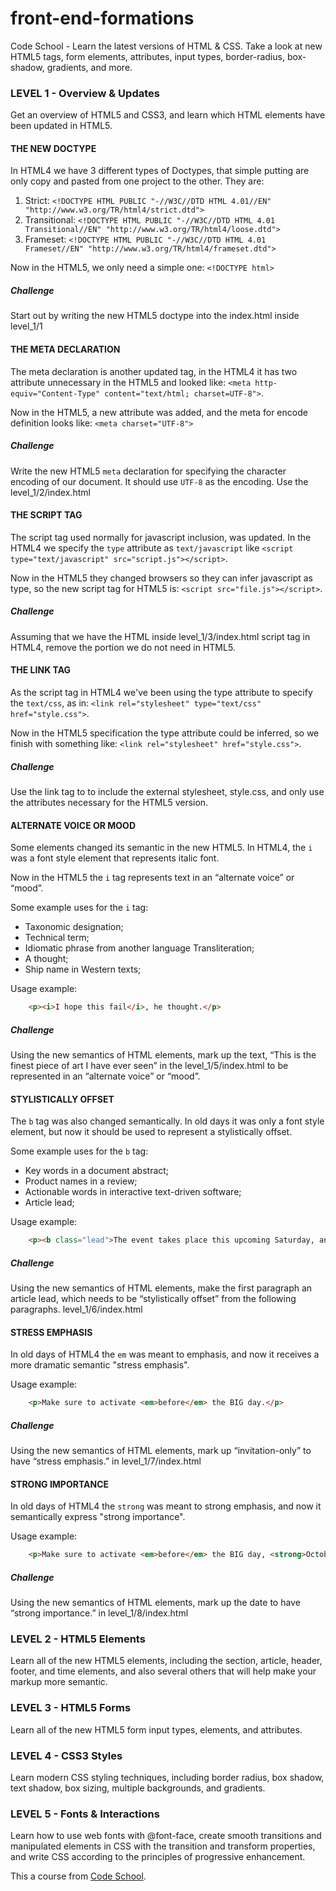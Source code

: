 front-end-formations
====================

Code School - Learn the latest versions of HTML &amp; CSS. Take a look at new HTML5 tags, form elements, attributes, input types, border-radius, box-shadow, gradients, and more.

### LEVEL 1 - Overview & Updates
Get an overview of HTML5 and CSS3, and learn which HTML elements have been updated in HTML5. 

#### THE NEW DOCTYPE
In HTML4 we have 3 different types of Doctypes, that simple putting are only copy and pasted from one project to the other. They are:

1. Strict: `<!DOCTYPE HTML PUBLIC "-//W3C//DTD HTML 4.01//EN" "http://www.w3.org/TR/html4/strict.dtd">`
2. Transitional: `<!DOCTYPE HTML PUBLIC "-//W3C//DTD HTML 4.01 Transitional//EN" "http://www.w3.org/TR/html4/loose.dtd">`
3. Frameset: `<!DOCTYPE HTML PUBLIC "-//W3C//DTD HTML 4.01 Frameset//EN" "http://www.w3.org/TR/html4/frameset.dtd">`

Now in the HTML5, we only need a simple one: `<!DOCTYPE html>`

##### Challenge
Start out by writing the new HTML5 doctype into the index.html inside level_1/1


#### THE META DECLARATION
The meta declaration is another updated tag, in the HTML4 it has two attribute unnecessary in the HTML5 and looked like: `<meta http-equiv="Content-Type" content="text/html; charset=UTF-8">`. 

Now in the HTML5, a new attribute was added, and the meta for encode definition looks like: `<meta charset="UTF-8">`

##### Challenge
Write the new HTML5 `meta` declaration for specifying the character encoding of our document. It should use `UTF-8` as the encoding. Use the level_1/2/index.html

#### THE SCRIPT TAG
The script tag used normally for javascript inclusion, was updated. In the HTML4 we specify the `type` attribute as `text/javascript` like `<script type="text/javascript" src="script.js"></script>`. 

Now in the HTML5 they changed browsers so they can infer javascript as type, so the new script tag for HTML5 is: `<script src="file.js"></script>`.

##### Challenge
Assuming that we have the HTML inside level_1/3/index.html script tag in HTML4, remove the portion we do not need in HTML5.

#### THE LINK TAG

As the script tag in HTML4 we've been using the type attribute to specify the `text/css`, as in: `<link rel="stylesheet" type="text/css" href="style.css">`.

Now in the HTML5 specification the type attribute could be inferred, so we finish with something like: `<link rel="stylesheet" href="style.css">`.

##### Challenge
Use the link tag to to include the external stylesheet, style.css, and only use the attributes necessary for the HTML5 version.

#### ALTERNATE VOICE OR MOOD
Some elements changed its semantic in the new HTML5. In HTML4, the `i` was a font style element that represents italic font. 

Now in the HTML5 the `i` tag represents text in an “alternate voice” or “mood”.

Some example uses for the `i` tag:
* Taxonomic designation;
* Technical term;
* Idiomatic phrase from another language Transliteration;
* A thought;
* Ship name in Western texts;

Usage example:
```html
    <p><i>I hope this fail</i>, he thought.</p>
```

##### Challenge 
Using the new semantics of HTML elements, mark up the text, “This is the finest piece of art I have ever seen” in the level_1/5/index.html to be represented in an “alternate voice” or “mood”.

#### STYLISTICALLY OFFSET
The `b` tag was also changed semantically. In old days it was only a font style element, but now it should be used to represent a stylistically offset.

Some example uses for the `b` tag:
* Key words in a document abstract;
* Product names in a review;
* Actionable words in interactive text-driven software; 
* Article lead;

Usage example:
```html
    <p><b class="lead">The event takes place this upcoming Saturday, and over 3,000 people have already registered.</b> In the first day of...</p>
```

##### Challenge
Using the new semantics of HTML elements, make the first paragraph an article lead, which needs to be “stylistically offset” from the following paragraphs. level_1/6/index.html

#### STRESS EMPHASIS
In old days of HTML4 the `em` was meant to emphasis, and now it receives a more dramatic semantic "stress emphasis".

Usage example:
```html
	<p>Make sure to activate <em>before</em> the BIG day.</p>
```

##### Challenge
Using the new semantics of HTML elements, mark up “invitation-only” to have “stress emphasis.” in level_1/7/index.html

#### STRONG IMPORTANCE
In old days of HTML4 the `strong` was meant to strong emphasis, and now it semantically express "strong importance".

Usage example:
```html
	<p>Make sure to activate <em>before</em> the BIG day, <strong>October 21, 2013.</strong></p>
```

##### Challenge
Using the new semantics of HTML elements, mark up the date to have “strong importance.” in level_1/8/index.html


### LEVEL 2 - HTML5 Elements
Learn all of the new HTML5 elements, including the section, article, header, footer, and time elements, and also several others that will help make your markup more semantic.

### LEVEL 3 - HTML5 Forms
Learn all of the new HTML5 form input types, elements, and attributes.

### LEVEL 4 - CSS3 Styles
Learn modern CSS styling techniques, including border radius, box shadow, text shadow, box sizing, multiple backgrounds, and gradients.

### LEVEL 5 - Fonts & Interactions
Learn how to use web fonts with @font-face, create smooth transitions and manipulated elements in CSS with the transition and transform properties, and write CSS according to the principles of progressive enhancement.

This a course from [Code School](http://www.codeschool.com/).
